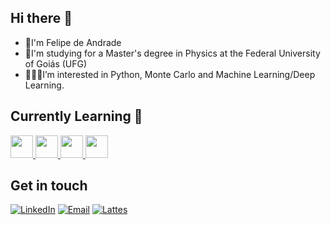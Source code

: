 ## Hi there 👋

<!--
**deandradefelipe/deandradefelipe** is a ✨ _special_ ✨ repository because its `README.md` (this file) appears on your GitHub profile.

Here are some ideas to get you started:

- 🔭 I’m currently working on ...
- 🌱 I’m currently learning ...
- 👯 I’m looking to collaborate on ...
- 🤔 I’m looking for help with ...
- 💬 Ask me about ...
- 📫 How to reach me: ...
- 😄 Pronouns: ...
- ⚡ Fun fact: ...
-->
- 🐢I'm Felipe de Andrade
- 💫I'm studying for a Master's degree in Physics at the Federal University of Goiás (UFG)
- 🧑🏻‍💻I’m interested in Python, Monte Carlo and Machine Learning/Deep Learning.

## Currently Learning 🌱
<p>
  <a href="https://www.python.org/" title="Python">
    <img src="https://skillicons.dev/icons?i=python" height="36"/>
  </a>
  <a href="https://fastapi.tiangolo.com/" title="FastAPI">
    <img src="https://skillicons.dev/icons?i=fastapi" height="36"/>
  </a>
  <a href="https://www.tensorflow.org/" title="TensorFlow">
    <img src="https://skillicons.dev/icons?i=tensorflow" height="36"/>
  </a>
  <a href="https://sqlite.org/" title="SQLite">
    <img src="https://skillicons.dev/icons?i=sqlite" height="36"/>
  </a>
</p>


## Get in touch
[![LinkedIn](https://img.shields.io/badge/LinkedIn-0077B5?style=for-the-badge&logo=linkedin&logoColor=white)](https://www.linkedin.com/in/deandradefelipe/)
[![Email](https://img.shields.io/badge/Email-D14836?style=for-the-badge&logo=gmail&logoColor=white)](mailto:andrade_felipe@discente.ufg.br)
[![Lattes](https://img.shields.io/badge/Lattes-1E90FF?style=for-the-badge&logo=readme&logoColor=white)](http://lattes.cnpq.br/1980408896681978)

